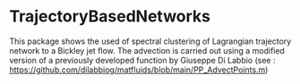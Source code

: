 # TrajectoryBasedNetworks
This package shows the used of spectral clustering of Lagrangian trajectory network to a Bickley jet flow. 
The advection is carried out using a modified version of a previously developed function by Giuseppe Di Labbio (see : https://github.com/dilabbiog/matfluids/blob/main/PP_AdvectPoints.m)
